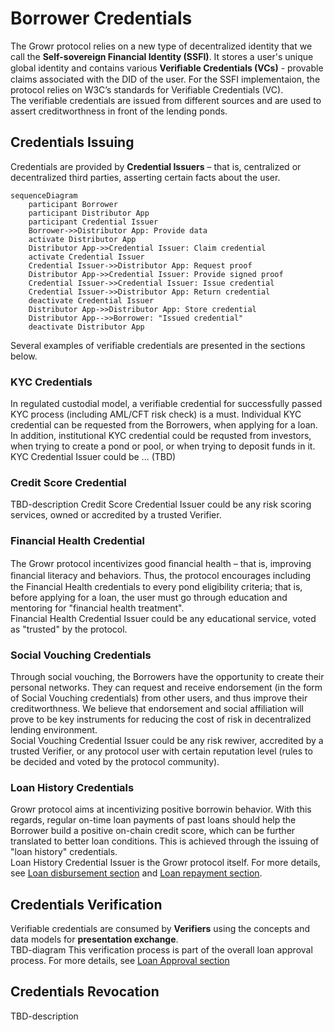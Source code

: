 # Borrower Credentials
The Growr protocol relies on a new type of decentralized identity that we call the **Self-sovereign Financial Identity (SSFI)**. It stores a user's unique global identity and contains various **Veriﬁable Credentials (VCs)** - provable claims associated with the DID of the user. For the SSFI implementaion, the protocol relies on W3C’s standards for Verifiable Credentials (VC).  
The verifiable credentials are issued from different sources and are used to assert creditworthness in front of the lending ponds.  
## Credentials Issuing
Credentials are provided by **Credential Issuers** – that is, centralized or decentralized third parties, asserting certain facts about the user.  
```mermaid
sequenceDiagram
    participant Borrower
    participant Distributor App
    participant Credential Issuer
    Borrower->>Distributor App: Provide data
    activate Distributor App
    Distributor App->>Credential Issuer: Claim credential
    activate Credential Issuer
    Credential Issuer->>Distributor App: Request proof
    Distributor App->>Credential Issuer: Provide signed proof
    Credential Issuer->>Credential Issuer: Issue credential
    Credential Issuer->>Distributor App: Return credential
    deactivate Credential Issuer
    Distributor App->>Distributor App: Store credential
    Distributor App-->>Borrower: "Issued credential"
    deactivate Distributor App
```
Several examples of verifiable credentials are presented in the sections below.
### KYC Credentials
In regulated custodial model, a verifiable credential for successfully passed KYC process (including AML/CFT risk check) is a must. Individual KYC credential can be requested from the Borrowers, when applying for a loan. In addition, institutional KYC credential could be requsted from investors, when trying to create a pond or pool, or when trying to deposit funds in it.  
KYC Credential Issuer could be ... (TBD) 
### Credit Score Credential
TBD-description
Credit Score Credential Issuer could be any risk scoring services, owned or accredited by a trusted Verifier.
### Financial Health Credential
The Growr protocol incentivizes good ﬁnancial health – that is, improving ﬁnancial literacy and behaviors. Thus, the protocol encourages including the Financial Health credentials to every pond eligibility criteria; that is, before applying for a loan, the user must go through education and mentoring for "financial health treatment".  
Financial Health Credential Issuer could be any educational service, voted as "trusted" by the protocol.
### Social Vouching Credentials
Through social vouching, the Borrowers have the opportunity to create their personal networks. They can request and receive endorsement (in the form of Social Vouching credentials) from other users, and thus improve their creditworthness. We believe that endorsement and social affiliation will prove to be key instruments for reducing the cost of risk in decentralized lending environment.  
Social Vouching Credential Issuer could be any risk rewiver, accredited by a trusted Verifier, or any protocol user with certain reputation level (rules to be decided and voted by the protocol community).
### Loan History Credentials
Growr protocol aims at incentivizing positive borrowin behavior. With this regards, regular on-time loan payments of past loans should help the Borrower build a positive on-chain credit score, which can be further translated to better loan conditions. This is achieved through the issuing of "loan history" credentials.  
Loan History Credential Issuer is the Growr protocol itself. For more details, see [Loan disbursement section](./D-Loan-Payment-1-Disbursement.md) and [Loan repayment section](./D-Loan-Payment-2-Repayment.md).
## Credentials Verification
Verifiable credentials are consumed by **Verifiers** using the concepts and data models for **presentation exchange**.  
TBD-diagram
This verification process is part of the overall loan approval process. For more details, see [Loan Approval section](./C-Risk-Mgmt-3-Loan-Approval.md)
## Credentials Revocation
TBD-description
